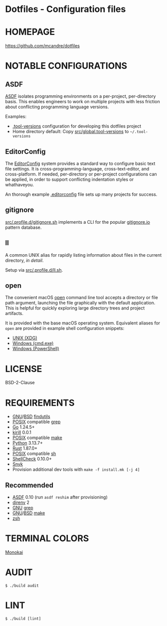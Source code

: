 # Dotfiles - Configuration files

# HOMEPAGE

https://github.com/mcandre/dotfiles

# NOTABLE CONFIGURATIONS

## ASDF

[ASDF](https://asdf-vm.com/) isolates programming environments on a per-project, per-directory basis. This enables engineers to work on multiple projects with less friction about conflicting programming language versions.

Examples:

* [.tool-versions](.tool-versions) configuration for developing this dotfiles project
* Home directory default: Copy [src/global.tool-versions](src/global.tool-versions) to `~/.tool-versions`

## EditorConfig

The [EditorConfig](https://editorconfig.org/) system provides a standard way to configure basic text file settings. It is cross-programming-language, cross-text-editor, and cross-platform. If needed, per-directory or per-project configurations can be applied, in order to support conflicting indentation styles or whathaveyou.

An thorough example [.editorconfig](.editorconfig) file sets up many projects for success.

## gitignore

[src/.profile.d/gitignore.sh](src/.profile.d/gitignore.sh) implements a CLI for the popular [gitignore.io](https://www.toptal.com/developers/gitignore) pattern database.

## ll

A common UNIX alias for rapidly listing information about files in the current directory, *in detail*.

Setup via [src/.profile.d/ll.sh](src/.profile.d/ll.sh).

## open

The convenient macOS [open](https://ss64.com/mac/open.html) command line tool accepts a directory or file path argument, launching the file graphically with the default application. This is helpful for quickly exploring large directory trees and project artifacts.

It is provided with the base macOS operating system. Equivalent aliases for `open` are provided in example shell configuration snippets:

* [UNIX (XDG)](src/.profile.d/open.x11.sh)
* [Windows (cmd.exe)](src/open.cmd)
* [Windows (PowerShell)](src/profile.ps1)

# LICENSE

BSD-2-Clause

# REQUIREMENTS

* [GNU](https://www.gnu.org/)/[BSD](https://en.wikipedia.org/wiki/Berkeley_Software_Distribution) [findutils](https://en.wikipedia.org/wiki/Find_(Unix))
* [POSIX](https://pubs.opengroup.org/onlinepubs/9799919799/) compatible [grep](https://en.wikipedia.org/wiki/Grep)
* [Go](https://go.dev/) 1.24.5+
* [kirill](https://github.com/mcandre/kirill) 0.0.1
* [POSIX](https://pubs.opengroup.org/onlinepubs/9799919799/) compatible [make](https://en.wikipedia.org/wiki/Make_(software))
* [Python](https://www.python.org/) 3.13.7+
* [Rust](https://www.rust-lang.org/) 1.87.0+
* [POSIX](https://pubs.opengroup.org/onlinepubs/9799919799/) compatible [sh](https://en.wikipedia.org/wiki/Unix_shell)
* [ShellCheck](https://www.shellcheck.net/) 0.10.0+
* [Snyk](https://snyk.io/)
* Provision additional dev tools with `make -f install.mk [-j 4]`

## Recommended

* [ASDF](https://asdf-vm.com/) 0.10 (run `asdf reshim` after provisioning)
* [direnv](https://direnv.net/) 2
* [GNU](https://www.gnu.org/) [grep](https://en.wikipedia.org/wiki/Grep)
* [GNU](https://www.gnu.org/)/[BSD](https://en.wikipedia.org/wiki/Berkeley_Software_Distribution) [make](https://en.wikipedia.org/wiki/Make_(software))
* [zsh](https://www.zsh.org/)

# TERMINAL COLORS

[Monokai](http://www.reddit.com/r/commandline/comments/1q4b90/is_there_a_monokai_port_for_nano/)

# AUDIT

```console
$ ./build audit
```

# LINT

```console
$ ./build [lint]
```
